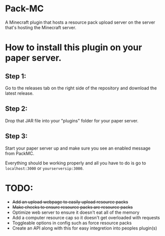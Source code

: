 # Pack-MC
A Minecraft plugin that hosts a resource pack upload server on the server that's hosting the Minecraft server. 

# How to install this plugin on your paper server.

## Step 1:
Go to the releases tab on the right side of the repository and download the latest release.

## Step 2:
Drop that JAR file into your "plugins" folder for your paper server.

## Step 3:
Start your paper server up and make sure you see an enabled message from PackMC.

Everything should be working properly and all you have to do is go to ``localhost:3000`` or ``yourserversip:3000``.


# TODO:
- ~~Add an upload webpage to easily upload resource packs~~
- ~~Make checks to ensure resource packs are resource packs~~
- Optimize web server to ensure it doesn't eat all of the memory
- Add a computer resource cap so it doesn't get overloaded with requests
- Toggleable options in config such as force resource packs
- Create an API along with this for easy integretion into peoples plugin(s)

